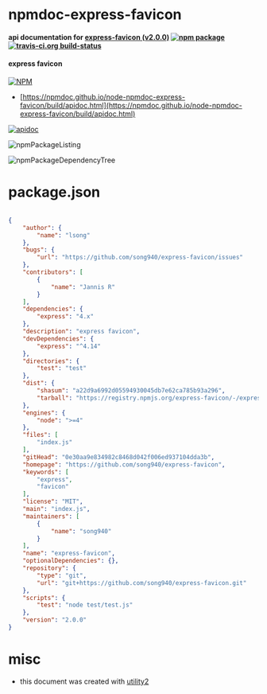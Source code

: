 # npmdoc-express-favicon

#### api documentation for  [express-favicon (v2.0.0)](https://github.com/song940/express-favicon)  [![npm package](https://img.shields.io/npm/v/npmdoc-express-favicon.svg?style=flat-square)](https://www.npmjs.org/package/npmdoc-express-favicon) [![travis-ci.org build-status](https://api.travis-ci.org/npmdoc/node-npmdoc-express-favicon.svg)](https://travis-ci.org/npmdoc/node-npmdoc-express-favicon)

#### express favicon

[![NPM](https://nodei.co/npm/express-favicon.png?downloads=true&downloadRank=true&stars=true)](https://www.npmjs.com/package/express-favicon)

- [https://npmdoc.github.io/node-npmdoc-express-favicon/build/apidoc.html](https://npmdoc.github.io/node-npmdoc-express-favicon/build/apidoc.html)

[![apidoc](https://npmdoc.github.io/node-npmdoc-express-favicon/build/screenCapture.buildCi.browser.%252Ftmp%252Fbuild%252Fapidoc.html.png)](https://npmdoc.github.io/node-npmdoc-express-favicon/build/apidoc.html)

![npmPackageListing](https://npmdoc.github.io/node-npmdoc-express-favicon/build/screenCapture.npmPackageListing.svg)

![npmPackageDependencyTree](https://npmdoc.github.io/node-npmdoc-express-favicon/build/screenCapture.npmPackageDependencyTree.svg)



# package.json

```json

{
    "author": {
        "name": "lsong"
    },
    "bugs": {
        "url": "https://github.com/song940/express-favicon/issues"
    },
    "contributors": [
        {
            "name": "Jannis R"
        }
    ],
    "dependencies": {
        "express": "4.x"
    },
    "description": "express favicon",
    "devDependencies": {
        "express": "^4.14"
    },
    "directories": {
        "test": "test"
    },
    "dist": {
        "shasum": "a22d9a6992d05594930045db7e62ca785b93a296",
        "tarball": "https://registry.npmjs.org/express-favicon/-/express-favicon-2.0.0.tgz"
    },
    "engines": {
        "node": ">=4"
    },
    "files": [
        "index.js"
    ],
    "gitHead": "0e30aa9e834982c8468d042f006ed937104dda3b",
    "homepage": "https://github.com/song940/express-favicon",
    "keywords": [
        "express",
        "favicon"
    ],
    "license": "MIT",
    "main": "index.js",
    "maintainers": [
        {
            "name": "song940"
        }
    ],
    "name": "express-favicon",
    "optionalDependencies": {},
    "repository": {
        "type": "git",
        "url": "git+https://github.com/song940/express-favicon.git"
    },
    "scripts": {
        "test": "node test/test.js"
    },
    "version": "2.0.0"
}
```



# misc
- this document was created with [utility2](https://github.com/kaizhu256/node-utility2)
